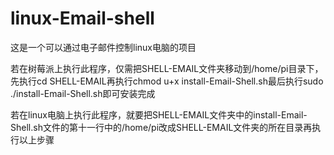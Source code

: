 # linux-Email-shell
这是一个可以通过电子邮件控制linux电脑的项目

若在树莓派上执行此程序，仅需把SHELL-EMAIL文件夹移动到/home/pi目录下，先执行cd SHELL-EMAIL再执行chmod u+x install-Email-Shell.sh最后执行sudo ./install-Email-Shell.sh即可安装完成

若在linux电脑上执行此程序，就要把SHELL-EMAIL文件夹中的install-Email-Shell.sh文件的第十一行中的/home/pi改成SHELL-EMAIL文件夹的所在目录再执行以上步骤
